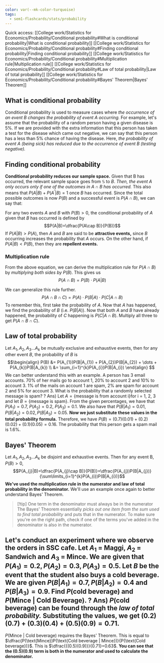 ```yaml
---
color: var(--mk-color-turquoise)
tags:
  - sem1-flashcards/stats/probability
---
```

Quick access:
[[College work/Statistics for Economics/Probability/Conditional probability#What is conditional probability|What is conditional probability]]
[[College work/Statistics for Economics/Probability/Conditional probability#Finding conditional probability|Finding conditional probability]]
	[[College work/Statistics for Economics/Probability/Conditional probability#Multiplication rule|Multiplication rule]]
[[College work/Statistics for Economics/Probability/Conditional probability#Law of total probability|Law of total probability]]
[[College work/Statistics for Economics/Probability/Conditional probability#Bayes' Theorem|Bayes' Theorem]]

## What is conditional probability
Conditional probability is used to measure cases where *the occurrence of an event B changes the probability of event A occurring.* For example, let's assume that the probability of a random person having a given disease is 5%. If we are provided with the extra information that this person has taken a test for the disease which came out negative, we can say that this person has a less than 5% chance of having the disease. Here, *the probability of event A (being sick) has reduced due to the occurrence of event B (testing negative).*

## Finding conditional probability
**Conditional probability reduces our sample space.** Given that B has occurred, the relevant sample space goes from $\mathbb{S}$ to $B$. *Then, the event $A$ only occurs only if one of the outcomes in $A \cap B$ has occurred.* This also means that $P(A|B)+P(A^{\prime}|B)=1$ once $B$ has occurred. Since the total possible outcomes is now $P(B)$  and a successful event is $P(A \cap B)$, we can say that:

For any two events $A$ and $B$ with $P(B)>0$, the conditional probability of $A$ given that $B$ has occurred is defined by$$P(A|B)=\dfrac{P(A\cap B)}{P(B)}$$
If $P(A|B)>P(A)$, then $A$ and $B$ are said to be **attractive events,** since $B$ occurring increases the probability that $A$ occurs. On the other hand, if $P(A|B)<P(B)$, then they are **repellent events.**

### Multiplication rule
From the above equation, we can derive the multiplication rule for $P(A\cap B)$ by *multiplying both sides by* $P(B)$. This gives us$$P(A\cap B)=P(B)\cdot P(A|B)$$

We can generalize this rule further. $$P(A \cap B \cap C)=P(A)\cdot P(B|A)\cdot P(C|A\cap B)$$
To remember this, first take the probability of $A$. Now that $A$ has happened, we find the probability of $B$ (i.e. $P(B|A)$). Now that both $A$ and $B$ have already happened, the probability of $C$ happening is $P(C|A\cap B)$. Multiply all three to get $P(A\cap B\cap C)$.

## Law of total probability
Let $A_{1},A_{2},A_{3}\dots A_{k}$ be mutually exclusive and exhaustive events, then for any other event $B$, the probability of $B$ is 
$$\begin{align} P(B) &= P(A_{1})P(B|A_{1}) + P(A_{2})P(B|A_{2}) + \dots + P(A_{k})P(B|A_{k}) \\ &= \sum_{i=1}^{k}P(A_{i})P(B|A_{i}) \end{align}
$$
We can better understand this with an example.
A person has 3 email accounts. 70% of her mails go to account 1, 20% to account 2 and 10% to account 3. 1% of the mails on account 1 are spam, 2% are spam for account 2 and 5% for account 3. What is the probability that a randomly selected message is spam?
?
Ans) Let $A=\text{\{message is from account i\} for i = 1, 2, 3}$ and let $B=\text{\{message is spam\}}$. From the given percentages, we have that $P(A_{1})=0.7,\:P(A_{2})=0.2,\:P(A_{3})=0.1$. We also have that $P(B|A_{1})=0.01,P(B|A_{2})=0.02,P(B|A_{3})=0.05$. **Now we just substitute these values in the total probability formula.** Therefore, we have $P(B)=(0.7)(0.01)+(0.2)(0.02)+(0.1)(0.05)=0.16$. The probability that this person gets a spam mail is $1.6\%$.


## Bayes' Theorem
Let $A_{1}, A_{2},A_{3}\dots A_{k}$ be disjoint and exhaustive events. Then for any event B, $P(B)>0$, $$P(A_{j}|B)=\dfrac{P(A_{j}\cap B)}{P(B)}=\dfrac{P(A_{j})P(B|A_{j})}{\sum\limits_{i=1}^{k}P(A_{i})P(B|A_{i})}$$
**We've used the multiplication rule in the numerator and law of total probability in the denominator.** We'll use an example once again to better understand Bayes' Theorem.

> [!tip] One term in the denominator must always be in the numerator
> The Bayes' Theorem essentially *picks out one item from the sum used to find total probability* and puts that in the numerator. To make sure you're on the right path, check if one of the terms you've added in the denominator is also in the numerator.

Let's conduct an experiment where we observe the orders in SSC cafe. Let $A_{1}$ = Maggi, $A_{2}$ = Sandwich and $A_{3}$ = Mince. We are given that $P(A_{1})=0.2, P(A_{2})=0.3, P(A_{3})=0.5$. Let $B$ be the event that the student also buys a cold beverage. We are given $P(B|A_{1})=0.7,P(B|A_{2})=0.4$ and $P(B|A_{3})=0.9$. Find $P(\text{cold beverage})$ and $P(\text{Mince | Cold Beverage})$.
?
Ans) $P(\text{cold beverage})$ can be found through the *law of total probability.* Substituting the values, we get $(0.2)(0.7)+(0.3)(0.4)+(0.5)(0.9)=0.71$.
-
$P(\text{Mince | Cold beverage})$ requires the Bayes' Theorem. This is equal to $\dfrac{P(\text{Mince})P(\text{Cold beverage | Mince})}{P(\text{Cold beverage})}$. This is $\dfrac{{(0.5)(0.9)}}{0.71}=0.63$. **You can see that the $(0.5)(0.9)$ term is both in the numerator and used to calculate the denominator.**


